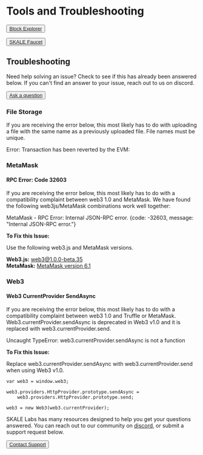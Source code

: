 # Tools and Troubleshooting

<SplitSectionLayout>
<SplitSectionColumn>

<button>[Block Explorer](http://explorer.skale.network/)</button>

</SplitSectionColumn>
<SplitSectionColumn>

<button boxPosition="BOTTOM_LEFT">[SKALE Faucet](http://faucet.skale.network/)</button>

</SplitSectionColumn>
</SplitSectionLayout>

## Troubleshooting

Need help solving an issue? Check to see if this has already been answered below. If you can't find an answer to your issue, reach out to us on discord.  

<button>[Ask a question](http://skale.chat/)</button>

### File Storage

If you are receiving the error below, this most likely has to do with uploading a file with the same name as a previously uploaded file. File names must be unique.  

Error: Transaction has been reverted by the EVM:

### MetaMask

#### RPC Error: Code 32603

If you are receiving the error below, this most likely has to do with a compatibility complaint between web3 1.0 and MetaMask. We have found the following web3js/MetaMask combinations work well together:  

MetaMask - RPC Error: Internal JSON-RPC error. {code: -32603, message: "Internal JSON-RPC error."}

**To Fix this Issue:**  

Use the following web3.js and MetaMask versions.  

**Web3.js:**  web3@1.0.0-beta.35  
**MetaMask:**  [MetaMask version 6.1](https://github.com/MetaMask/metamask-extension/releases/tag/v6.1.0)  

### Web3

#### Web3 CurrentProvider SendAsync

If you are receiving the error below, this most likely has to do with a compatibility complaint between web3 1.0 and Truffle or MetaMask. Web3.currentProvider.sendAsync is deprecated in Web3 v1.0 and it is replaced with web3.currentProvider.send.  

Uncaught TypeError: web3.currentProvider.sendAsync is not a function

**To Fix this Issue:**  

Replace web3.currentProvider.sendAsync with web3.currentProvider.send when using Web3 v1.0.  

```
var web3 = window.web3;

web3.providers.HttpProvider.prototype.sendAsync = 
	web3.providers.HttpProvider.prototype.send;

web3 = new Web3(web3.currentProvider);

```

SKALE Labs has many resources designed to help you get your questions answered. You can reach out to our community on  [discord](http://skale.chat/), or submit a support request below.  

<button>[Contact Support](https://skalelabs.typeform.com/to/pSu895)</button>

